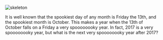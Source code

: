 ![skeleton](https://d3esbfg30x759i.cloudfront.net/ss/zlCfzSmnxLA0chcDMz)

It is well known that the spookiest day of any month is Friday the 13th, and the spookiest month is October. This makes a year when the 13th of October falls on a Friday a very spoooooooky year. In fact, 2017 is a very spoooooooky year, but what is the next very spoooooooky year after 2017?
